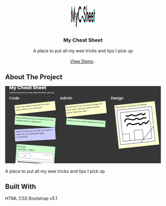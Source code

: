 <br/>
<p align="center">
  <a href="https://github.com/xuz99/My Cheat Sheet">
    <img src="img/logo.png" alt="Logo" width="80" height="80">
  </a>

  <h3 align="center">My Cheat Sheet</h3>

  <p align="center">
    A place to put all my wee tricks and tips I pick up
    <br/>
    <br/>
    <a href="https://github.com/xuz99/My Cheat Sheet">View Demo</a>
    .
  </p>
</p>



## About The Project

![Screen Shot](img/screenshot.png)

A place to put all my wee tricks and tips I pick up

## Built With

HTML
CSS
Bootstrap v5.1

